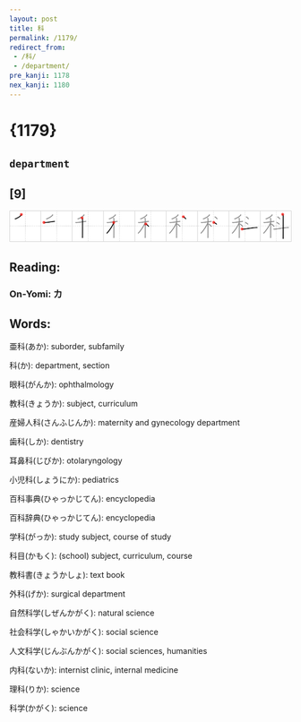 ```yaml
---
layout: post
title: 科
permalink: /1179/
redirect_from:
 - /科/
 - /department/
pre_kanji: 1178
nex_kanji: 1180
---
```


# {1179}

## `department`

## [9]

<div class="stroke"><img src="../images/E7A791.png" /></div>

## Reading:

### On-Yomi: カ

## Words:

亜科(あか): suborder, subfamily

科(か): department, section

眼科(がんか): ophthalmology

教科(きょうか): subject, curriculum

産婦人科(さんふじんか): maternity and gynecology department

歯科(しか): dentistry

耳鼻科(じびか): otolaryngology

小児科(しょうにか): pediatrics

百科事典(ひゃっかじてん): encyclopedia

百科辞典(ひゃっかじてん): encyclopedia

学科(がっか): study subject, course of study

科目(かもく): (school) subject, curriculum, course

教科書(きょうかしょ): text book

外科(げか): surgical department

自然科学(しぜんかがく): natural science

社会科学(しゃかいかがく): social science

人文科学(じんぶんかがく): social sciences, humanities

内科(ないか): internist clinic, internal medicine

理科(りか): science

科学(かがく): science
